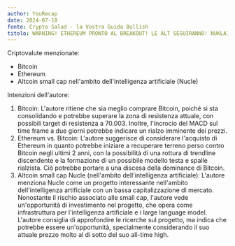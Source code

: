 ```yaml
---
author: YouRecap
date: 2024-07-18
fonte: Crypto Salad - la Vostra Guida Bullish
titolo: WARNING! ETHEREUM PRONTO AL BREAKOUT! LE ALT SEGUIRANNO! NUKLAI GEMMA DELL'AI!
---
```


Criptovalute menzionate:
- Bitcoin
- Ethereum
- Altcoin small cap nell'ambito dell'intelligenza artificiale (Nucle)

Intenzioni dell'autore:
1. Bitcoin: L'autore ritiene che sia meglio comprare Bitcoin, poiché si sta consolidando e potrebbe superare la zona di resistenza attuale, con possibili target di resistenza a 70.003. Inoltre, l'incrocio del MACD sul time frame a due giorni potrebbe indicare un rialzo imminente dei prezzi.
2. Ethereum vs. Bitcoin: L'autore suggerisce di considerare l'acquisto di Ethereum in quanto potrebbe iniziare a recuperare terreno perso contro Bitcoin negli ultimi 2 anni, con la possibilità di una rottura di trendline discendente e la formazione di un possibile modello testa e spalle rialzista. Ciò potrebbe portare a una discesa della dominance di Bitcoin.
3. Altcoin small cap Nucle (nell'ambito dell'intelligenza artificiale): L'autore menziona Nucle come un progetto interessante nell'ambito dell'intelligenza artificiale con un bassa capitalizzazione di mercato. Nonostante il rischio associato alle small cap, l'autore vede un'opportunità di investimento nel progetto, che opera come infrastruttura per l'intelligenza artificiale e i large language model. L'autore consiglia di approfondire le ricerche sul progetto, ma indica che potrebbe essere un'opportunità, specialmente considerando il suo attuale prezzo molto al di sotto del suo all-time high.

